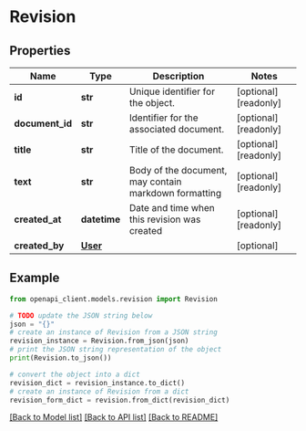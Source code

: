 # Revision


## Properties

Name | Type | Description | Notes
------------ | ------------- | ------------- | -------------
**id** | **str** | Unique identifier for the object. | [optional] [readonly] 
**document_id** | **str** | Identifier for the associated document. | [optional] [readonly] 
**title** | **str** | Title of the document. | [optional] [readonly] 
**text** | **str** | Body of the document, may contain markdown formatting | [optional] [readonly] 
**created_at** | **datetime** | Date and time when this revision was created | [optional] [readonly] 
**created_by** | [**User**](User.md) |  | [optional] 

## Example

```python
from openapi_client.models.revision import Revision

# TODO update the JSON string below
json = "{}"
# create an instance of Revision from a JSON string
revision_instance = Revision.from_json(json)
# print the JSON string representation of the object
print(Revision.to_json())

# convert the object into a dict
revision_dict = revision_instance.to_dict()
# create an instance of Revision from a dict
revision_form_dict = revision.from_dict(revision_dict)
```
[[Back to Model list]](../README.md#documentation-for-models) [[Back to API list]](../README.md#documentation-for-api-endpoints) [[Back to README]](../README.md)


